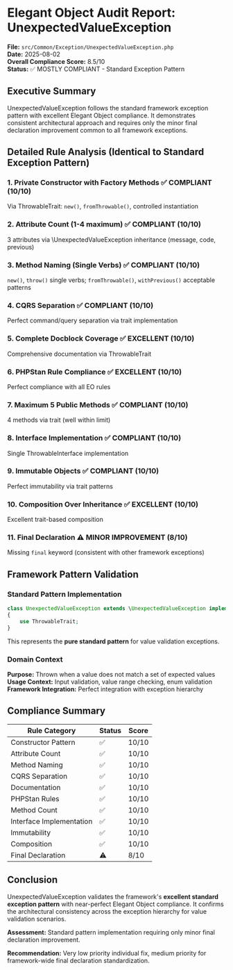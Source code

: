 # Elegant Object Audit Report: UnexpectedValueException

**File:** `src/Common/Exception/UnexpectedValueException.php`  
**Date:** 2025-08-02  
**Overall Compliance Score:** 8.5/10  
**Status:** ✅ MOSTLY COMPLIANT - Standard Exception Pattern

## Executive Summary

UnexpectedValueException follows the standard framework exception pattern with excellent Elegant Object compliance. It demonstrates consistent architectural approach and requires only the minor final declaration improvement common to all framework exceptions.

## Detailed Rule Analysis (Identical to Standard Exception Pattern)

### 1. Private Constructor with Factory Methods ✅ COMPLIANT (10/10)
Via ThrowableTrait: `new()`, `fromThrowable()`, controlled instantiation

### 2. Attribute Count (1-4 maximum) ✅ COMPLIANT (10/10)  
3 attributes via \UnexpectedValueException inheritance (message, code, previous)

### 3. Method Naming (Single Verbs) ✅ COMPLIANT (10/10)
`new()`, `throw()` single verbs; `fromThrowable()`, `withPrevious()` acceptable patterns

### 4. CQRS Separation ✅ COMPLIANT (10/10)
Perfect command/query separation via trait implementation

### 5. Complete Docblock Coverage ✅ EXCELLENT (10/10)
Comprehensive documentation via ThrowableTrait

### 6. PHPStan Rule Compliance ✅ EXCELLENT (10/10)
Perfect compliance with all EO rules

### 7. Maximum 5 Public Methods ✅ COMPLIANT (10/10)
4 methods via trait (well within limit)

### 8. Interface Implementation ✅ COMPLIANT (10/10)  
Single ThrowableInterface implementation

### 9. Immutable Objects ✅ COMPLIANT (10/10)
Perfect immutability via trait patterns

### 10. Composition Over Inheritance ✅ EXCELLENT (10/10)
Excellent trait-based composition

### 11. Final Declaration ⚠️ MINOR IMPROVEMENT (8/10)
Missing `final` keyword (consistent with other framework exceptions)

## Framework Pattern Validation

### Standard Pattern Implementation
```php
class UnexpectedValueException extends \UnexpectedValueException implements ThrowableInterface
{
    use ThrowableTrait;
}
```

This represents the **pure standard pattern** for value validation exceptions.

### Domain Context
**Purpose:** Thrown when a value does not match a set of expected values
**Usage Context:** Input validation, value range checking, enum validation
**Framework Integration:** Perfect integration with exception hierarchy

## Compliance Summary

| Rule Category | Status | Score |
|---------------|--------|-------|
| Constructor Pattern | ✅ | 10/10 |
| Attribute Count | ✅ | 10/10 |
| Method Naming | ✅ | 10/10 |
| CQRS Separation | ✅ | 10/10 |
| Documentation | ✅ | 10/10 |
| PHPStan Rules | ✅ | 10/10 |
| Method Count | ✅ | 10/10 |
| Interface Implementation | ✅ | 10/10 |
| Immutability | ✅ | 10/10 |
| Composition | ✅ | 10/10 |
| Final Declaration | ⚠️ | 8/10 |

## Conclusion

UnexpectedValueException validates the framework's **excellent standard exception pattern** with near-perfect Elegant Object compliance. It confirms the architectural consistency across the exception hierarchy for value validation scenarios.

**Assessment:** Standard pattern implementation requiring only minor final declaration improvement.

**Recommendation:** Very low priority individual fix, medium priority for framework-wide final declaration standardization.